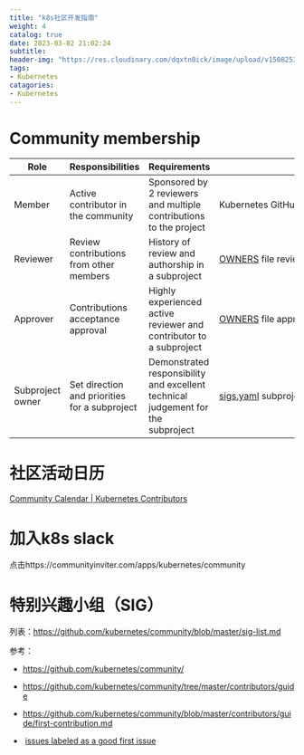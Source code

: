 ```yaml
---
title: "k8s社区开发指南"
weight: 4
catalog: true
date: 2023-03-02 21:02:24
subtitle:
header-img: "https://res.cloudinary.com/dqxtn0ick/image/upload/v1508253812/header/cow.jpg"
tags:
- Kubernetes
catagories:
- Kubernetes
---
```


# Community membership

| Role             | Responsibilities                              | Requirements                                                                     | Defined by                                                                                                                                                                                           |
| ---------------- | --------------------------------------------- | -------------------------------------------------------------------------------- | ---------------------------------------------------------------------------------------------------------------------------------------------------------------------------------------------------- |
| Member           | Active contributor in the community           | Sponsored by 2 reviewers and multiple contributions to the project               | Kubernetes GitHub org member                                                                                                                                                                         |
| Reviewer         | Review contributions from other members       | History of review and authorship in a subproject                                 | [OWNERS](https://github.com/kubernetes/community/blob/master/contributors/guide/owners.md) file reviewer entry                                                                                       |
| Approver         | Contributions acceptance approval             | Highly experienced active reviewer and contributor to a subproject               | [OWNERS](https://github.com/kubernetes/community/blob/master/contributors/guide/owners.md) file approver entry                                                                                       |
| Subproject owner | Set direction and priorities for a subproject | Demonstrated responsibility and excellent technical judgement for the subproject | [sigs.yaml](https://github.com/kubernetes/community/blob/master/sigs.yaml) subproject [OWNERS](https://github.com/kubernetes/community/blob/master/contributors/guide/owners.md) file *owners* entry |

# 社区活动日历

[Community Calendar | Kubernetes Contributors](https://www.kubernetes.dev/resources/calendar/)

# 加入k8s slack

点击https://communityinviter.com/apps/kubernetes/community

# 特别兴趣小组（SIG）

列表：https://github.com/kubernetes/community/blob/master/sig-list.md

参考：

- https://github.com/kubernetes/community/

- https://github.com/kubernetes/community/tree/master/contributors/guide

- https://github.com/kubernetes/community/blob/master/contributors/guide/first-contribution.md

-  [issues labeled as a good first issue](https://go.k8s.io/good-first-issue)
